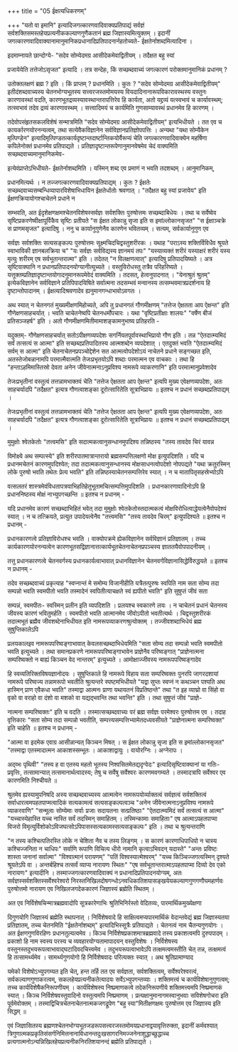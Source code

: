 +++
title = "05 ईक्षत्यधिकरणम्"

+++
"यतो वा इमानि" इत्यादिजगत्कारणवादिवाक्यप्रतिपाद्यं सर्वज्ञं सर्वशक्तिसमस्तहेयप्रत्यनीककल्याणगुणैकतानं ब्रह्म जिज्ञास्यमित्युक्तम् । इदानीं जगत्कारणवादिवाक्यानामानुमानिकप्रधानादिप्रतिपादनार्नहतोच्यते- ईक्षतेर्नाशब्दमित्यादिना ।

इदमाम्नायते छान्दोग्ये- "सदेव सोम्येदमग्र आसीदेकमेवाद्वितीयम् । तदैक्षत बहु स्यां

प्रजायेयेति तत्तेजोऽसृजत" इत्यादि । तत्र सन्देहः, किं सच्छब्दवाच्यं जगत्कारणं परोक्तमानुमानिकं प्रधानम् ?

उतोक्तलक्षणं ब्रह्म ? इति । किं प्राप्तम् ? प्रधानमिति । कुतः ? "सदेव सोम्येदमग्र आसीदेकमेवाद्वितीयम्" इतीदंशब्दवाच्यस्य चेतनभोग्यभूतस्य सत्त्वरजस्तमोमयस्य वियदादिनानारूपविकारावस्थस्य वस्तुनः कारणावस्थां वदति, कारणभूतद्रव्यस्यावस्थान्तरापत्तिरेव हि कार्यता, अतो यद्द्रव्यं यत्स्वभावं च कार्यावस्थम्; तत्स्वभावं तदेव द्रव्यं कारणावस्थम् । सत्त्वादिमयं च कार्यमिति गुणसाम्यावस्थं प्रधानमेव हि कारणम् ।

तदेवोपसंहृतसकलविशेषं सन्मात्रमिति "सदेव सोम्येदमग्र आसीदेकमेवाद्वितीयम्" इत्यभिधीयते । तत एव च कायर्कारणयोरनन्यत्वम्, तथा सत्येवैकविज्ञानेन सर्वविज्ञानप्रतिज्ञोपपत्तिः । अन्यथा "यथा सोम्यैकेन मृत्पिण्डेन" इत्यादिमृत्पिण्डतत्कार्यदृष्टान्तदार्ष्टान्तिकयोर्वैरूप्यं चेति जगत्कारणवादिवाक्येन महर्षिणा कपिलेनोक्तं प्रधानमेव प्रतिपाद्यते । प्रतिज्ञादृष्टान्तरूपेणानुमानवेषमेव चेदं वाक्यमिति सच्छब्दवाच्यमानुमानिकमेव-

इत्येवंप्राप्तेऽभिधीयते- ईक्षतेर्नाशब्दमिति । यस्मिन् शब्द एव प्रमाणं न भवति तदशब्दम् । आनुमानिकम्,

प्रधानमित्यर्थः । न तज्जगत्कारणवादिवाक्यप्रतिपाद्यम् । कुतः ? ईक्षतेः सच्छब्दवाच्यसम्बन्धिव्यापारविशेषाभिधायिन ईक्षतेर्धातोः श्रवणात् । "तदैक्षत बहु स्यां प्रजायेय" इति ईक्षणक्रियायोगश्चाचेतने प्रधाने न

सम्भवति, अत ईदृशेक्षणक्षमश्चेतनविशेषस्सर्वज्ञः सर्वशक्तिः पुरुषोत्तमः सच्छब्दाबिधेयः । तथा च सर्वेष्वेव सृष्टिप्रकरणेष्वीक्षापूर्विकैव सृष्टिः प्रतीयते "स ईक्षत लोकान्नु सृजा इति स इमांल्लोकानसृजत" "स ईक्षाञ्चक्रे स प्राणमसृजत" इत्यादिषु । ननु च कार्यानुगुणेनैव कारणेन भवितव्यम् । सत्यम्, सर्वकार्यानुगुण एव

सर्वज्ञः सर्वशक्तिः सत्यसङ्कल्पः पुरुषोत्तमः सूक्ष्मचिदचिद्वस्तुशरीरकः । यथाह "पराऽस्य शक्तिर्विविधैव श्रूयते स्वाभाविकी ज्ञानबलक्रिया च" "यः सर्वज्ञः सर्वविद्यस्य ज्ञानमयं तपः" "यस्याव्यक्तं शरीरं यस्याक्षरं शरीरं यस्य मृत्युः शरीरम् एष सर्वभूतान्तरात्मा" इति । तदेतत् "न विलक्षणत्वात्" इत्यादिषु प्रतिपादयिष्यते । अत्र सृष्टिवाक्यानि न प्रधानप्रतिपादनयोग्यानीत्युच्यते । वस्तुविरोधस्तु तत्रैव परिहरिष्यते । यत्तूक्तम्प्रतिज्ञादृष्टान्तयोगादनुमानरूपमेवेदं वाक्यमिति । तदसत्, हेत्वनुपादनात् । "येनाश्रुतं श्रुतम्" इत्येकविज्ञानेन सर्वविज्ञाने प्रतिपिपादयिषिते सर्वात्मना तदसम्भवं मन्वानस्य तत्सम्भवमात्रप्रदर्शनाय हि दृष्टान्तोपादानम् । ईक्षत्यादिश्रवणादेव ह्यनुमानगन्धाभावोऽवगतः ।

अथ स्यात् न चेतनगतं मुख्यमीक्षणमिहोच्यते, अपि तु प्रधानगतं गौणमीक्षणम् "तत्तेज ऐक्षतता आप ऐक्षन्त" इति गौणेक्षणसाहचर्यात् । भवति चाचेतनेष्वपि चेतनधर्मोपचारः । यथा "वृष्टिप्रतीक्षाः शालयः" "वर्षेण बीजं प्रतिसञ्जहर्ष" इति । अतो गौणमीक्षणमितीमामाशङ्कामनुभाष्य प्रतिहरति -

यदुक्तम्- गौणेक्षणसाहचर्यात् सतोऽपीक्षणव्यपदेशः सगर्नियतपूर्वावस्थाभिप्रायो गौण इति । तन्न "ऐतदात्म्यमिदं सर्वं तत्सत्यं स आत्मा" इति सच्छब्दप्रतिपादितस्य आत्मशब्देन व्यपदेशात् । एतदुक्तं भवति "ऐतदात्म्यमिदं सर्वम् स आत्मा" इति चेतनाचेतनप्रपञ्चोद्देशेन सत आत्मत्वोपदेशोऽयं नाचेतने प्रधाने सङ्गच्छत इति, अतस्तेजोबन्नानामपि परमात्मैवात्मति तेजःप्रभृतयोऽपि शब्दाः परमात्मन एव वाचकाः । तथा हि "हन्ताऽहमिमास्तिस्रो देवता अनेन जीवेनात्मनाऽनुप्रविश्य नामरूपे व्याकरणानि" इति परमात्मानुप्रवेशादेव

तेजःप्रभृतीनां वस्तुत्वं तत्तन्नामभाक्तवं चेति "तत्तेज ऐक्षतता आप ऐक्षन्त" इत्यपि मुख्य एवेक्षणव्यपदेशः, अतः साहचर्यादपि "तदैक्षत" इत्यत्र गौणत्वाशङ्का दूरोत्सारितेति सूत्राभिप्रायः ॥ इतश्च न प्रधानं सच्छब्दप्रतिपाद्यम् ।

तेजःप्रभृतीनां वस्तुत्वं तत्तन्नामभाक्तवं चेति "तत्तेज ऐक्षतता आप ऐक्षन्त" इत्यपि मुख्य एवेक्षणव्यपदेशः, अतः साहचर्यादपि "तदैक्षत" इत्यत्र गौणत्वाशङ्का दूरोत्सारितेति सूत्राभिप्रायः ॥ इतश्च न प्रधानं सच्छब्दप्रतिपाद्यम् ।

मुमुक्षोः श्वेतकेतोः "तत्त्वमसि" इति सदात्मकत्वानुसन्धानमुपदिश्य तन्निष्ठस्य "तस्य तावदेव चिरं यावन्न

विमोक्ष्ये अथ सम्पत्स्ये" इति शरीरपातमात्रान्तरायो ब्रह्मसम्पत्तिलक्षणो मोक्ष इत्युपदिशति । यदि च प्रधानमचेतनं कारणमुपदिश्येत; तदा तदात्मकत्वानुसन्धानस्य मोक्षसाधनत्वोपदेशो नोपपद्यते "यथा क्रतुरस्मिन् लोके पुरुषो भवति तथेतः प्रेत्य भवति" इति तन्निष्ठस्याचेतनसम्पत्तिरेव स्यात् । न च मातापितृसहस्रेभ्योऽपि

वत्सलतरं शास्त्रमेवंविधतापत्रयाभिहतिहेतुभूतामचित्सम्पत्तिमुपदिशति । प्रधानकारणावादिनोऽपि हि प्रधाननिष्ठस्य मोक्षं नाभ्युपगच्छन्ति ॥ इतश्च न प्रधानम् -

यदि प्रधानमेव कारणं सच्छब्दाभिहितं भवेत् तदा मुमुक्षोः श्वेतकेतोस्तदात्मकत्वं मोक्षविरोधित्वाद्धेयत्वेनैवोपदेश्यं स्यात् । न च तत्क्रियते, प्रत्युत उपादेयत्वेनैव "तत्त्वमसि" "तस्य तावदेव चिरम्" इत्युपदिश्यते ॥ इतश्च न प्रधानम् -

प्रधानकारणत्वे प्रतिज्ञाविरोधश्च भवति । वाक्योपक्रमे ह्येकविज्ञानेन सर्वविज्ञानं प्रतिज्ञातम् । तच्च कार्यकारणयोरनन्यत्वेन कारणभूतसद्विज्ञानात्तत्कार्यभूतचेतनाचेतनप्रपञ्चस्य ज्ञाततयैवोपपादनीयम् ।

तत्तु प्रधानकारणत्वे चेतनवर्गस्य प्रधानकार्यत्वाभावात् प्रधानविज्ञानेन चेतनवर्गविज्ञानासिद्धेर्विरुद्धयते ॥ इतश्च न प्रधानम् -

तदेव सच्छब्दवाच्यं प्रकृत्याह "स्वप्नान्तं मे समोम्य विजानीहीति यत्रैतत्पुरुषः स्वपिति नाम सता सोम्य तदा सम्पन्नो भवति स्वमपीतो भवति तस्मादेनं स्वपितीत्याचक्षते स्वं ह्यपीतो भवति" इति सुषुप्तं जीवं सता

सम्पन्नं, स्वमपीतः- स्वस्मिन् प्रलीन इति व्यपदिशति । प्रलयश्च स्वकारणे लयः । न चाचेतनं प्रधानं चेतनस्य जीवस्य कारणं भवितुमर्हति । स्वमपीतो भवति आत्मानमेव जीवोऽपीतो भवतीत्यर्थः । चिद्वस्तुशरीरकं तदात्मभूतं ब्रह्मैव जीवशब्देनाभिधीयत इति नामरूपव्याकरणश्रुत्योक्तम् । तज्जीवशब्दाभिधेयं ब्रह्म सुषुप्तिकालेऽपि

प्रलयकालइव नामरूपपरिष्वङ्गाभावात् केवलसच्छब्दाभिधेयमिति "सता सोम्य तदा सम्पन्नो भवति स्वमपीतो भवति इत्युच्यते । तथा समानप्रकरणे नामरूपपरिष्वङ्गाभावेन प्राज्ञेनैव परिष्वङ्गात् "प्राज्ञेनात्मना सम्परिष्वक्तो न बाह्यं किञ्चन वेद नान्तरम्" इत्युच्यते । आमोक्षाज्जीवस्य नामरूपपरिष्वङ्गादेव

हि स्वव्यतिरिक्तविषयज्ञानोदयः । सुषुप्तिकाले हि नामरूपे विहाय सता सम्परिष्वक्तः पुनरपि जागरदशायां नामरूपे परिष्वज्य तन्नामरूपो भवतीति श्रुत्यन्तरे स्पष्टमभिधीयते "यद्वा सुप्तः स्वप्नं न कथञ्चन पश्यति अथ हास्मिन् प्राण एवैकधा भवति" तस्माद्वा आत्मनः प्राणा यथायतनं विप्रतिष्ठन्ते" तथा "त इह व्याघ्रो वा सिंहो वा वृको वा वराहो वा दंशो वा मशको वा यद्यद्भवन्ति तथा भवन्ति" इति । तथा सुषुप्तं जीवं "प्राज्ञे-

नात्मना सम्परिष्वक्तः" इति च वदति । तस्मात्सच्छब्दवाच्यः परं ब्रह्म सर्वज्ञः परमेश्वरः पुरुषोत्तम एव । तदाह वृत्तिकारः "सता सोम्य तदा सम्पन्नो भवतीति, सम्पत्त्यसम्पत्तिभ्यामेतदध्यवसीयते "प्राज्ञेनात्मना सम्परिष्वक्त" इति चाहेति ॥ इतश्च न प्रधानम् -

"आत्मा वा इदमेक एवाग्र आसीन्नान्यत् किञ्चन मिषत् । स ईक्षत लोकान्नु सृजा इति स इमांल्लोकानसृजत" "तस्माद्वा एतस्मादात्मन आकाशस्सम्भूतः । आकाशाद्वायुः । वायोरग्निः । अग्नेरापः ।

अद्य्भः पृथिवी" "तस्य ह वा एतस्य महतो भूतस्य निश्वसितमेतद्यदृग्वेदः" इत्यादिसृष्टिवाक्यानां या गतिः- प्रवृत्तिः, तत्सामान्यात् तत्समानार्थत्वादस्य; तेषु च सर्वेषु सर्वेश्वरः कारणमवगम्यते । तस्मादत्रापि सर्वेश्वर एव कारणमिति निश्चीयते ॥

श्रुतमेव ह्यस्यामुपनिषदि अस्य सच्छब्दवाच्यस्य आत्मत्वेन नामरूपयोर्व्याक्तत्वं सर्वज्ञत्वं सर्वशक्तित्वं सर्वाधारत्वमपहतपाप्मत्वादिकं सत्यकामत्वं सत्यसङ्कल्पत्वञ्च "अनेन जीवेनात्मनाऽनुप्रविश्य नामरूपे व्याकरवाणि" "सन्मूलाः सोम्येमाः सर्वाः प्रजाः सदायतनाः सत्प्रतिष्ठाः" "ऐतदात्म्यमिदं सर्वं तत्सत्यं स आत्मा" "यच्चास्येहास्ति यच्च नास्ति सर्वं तदस्मिन् समाहितम् । तस्मिन्कामाः समाहिताः" एष आत्माऽपहतपाप्मा विजरो विमृत्युर्विशोकोऽविजघत्सोऽपिपासस्सत्यकामस्सत्यसङ्कल्पः" इति । तथा च श्रुत्यन्तराणि

"न तस्य कश्चित्पतिरस्ति लोके न चेशिता नैव च तस्य लिङ्गम् । स कारणं कारणाधिपाधिपो न चास्य कश्चिज्जनिता न चाधिपः" सर्वाणि रूपाणि विचित्य धीरो नामानि कृत्वाऽभिवदन् यदास्ते" "अन्तः प्रविष्टः शास्ता जनानां सर्वात्मा" "विश्वात्मानं परायणम्" "पतिं विश्वस्यात्मेश्वरम्" "यच्च किञ्चिज्जगत्यस्मिन् दृश्यते श्रूयतेऽपि वा । अन्तर्बहिश्च तत्सर्वं व्याप्य नारायणः स्थितः" "एष सर्वभूतान्तरात्माऽपहतपाप्मा दिव्यो देव एको नारायणः" इत्यादीनि । तस्माज्जगत्कारणवादिवाक्यं न प्रधानादिप्रतिपादनयोग्यम्, अतः सर्वज्ञस्सर्वशक्तिस्सर्वेश्वरेश्वरो निरस्तनिखिलदोषगन्धोऽनवधिकातिशयासङ्खयेयकल्याणगुणगणौघमहार्णवः पुरुषोत्तमो नारायण एव निखिलजगदेककारणं जिज्ञास्यं ब्रह्मेति स्थितम् ।

अत एव निर्विशेषचिन्मात्रब्रह्मवादोपि सूत्रकारेणाभिः श्रुतिभिनिर्रस्तो वेदितव्यः, पारमार्थिकमुख्येक्षणा

दिगुणयोगि जिज्ञास्यं ब्रह्मेति स्थापनात् । निर्विशेषवादे हि साक्षित्वमप्यपारमार्थिकं वेदान्तवेद्यं ब्रह्म जिज्ञास्यतया प्रतिज्ञातम्, तच्च चेतनमिति "ईक्षतेर्नाशब्दम्" इत्यादिभिस्सूत्रैः प्रतिपाद्यते । चेतनत्वं नाम चैतन्यगुणयोगः । अत ईक्षणगुणविरहिणः प्रधानतुल्यत्वमेव । किञ्च निर्विशेषप्रकाशमात्रब्रह्मवादे तस्य प्रकाशत्वमपि दुरुपपादम् । प्रकाशो हि नाम स्वस्य परस्य च व्यवहारयोग्यतामापादयन् वस्तुविशेषः । निर्विशेषस्य वस्तुनस्तदुभयरूपत्वाभावाद्घटादिवदचित्त्वमेव । तदुभयरूपत्वाभावेऽपि तत्क्षमत्वमस्तीति चेत् तन्न, तत्क्षमत्वं हि तत्सामर्थ्यमेव । सामर्थ्यगुणयोगो हि निर्विशेषवादः परित्यक्तः स्यात् । अथ श्रुतिप्रामाण्याद

यमेको विशेषोऽभ्युपगम्यत इति चेत्, हन्त तर्हि तत एव सर्वज्ञता, सर्वशक्तित्वम्, सर्वेश्वरेश्वरत्वं, सर्वकल्याणगुणाकरत्वम्, सकलहेयप्रत्यनीकतेत्यादयः सर्वेऽभ्युपगन्तव्याः । शक्तिमत्त्वं च कार्यविशेषानुगुणत्वम्; तच्च कार्यविशेषैकनिरूपणीयम् । कार्यविशेषस्य निष्प्रमाणकत्वे तदेकनिरूपणीये शक्तिमत्त्वमपि निष्प्रमाणकं स्यात् । किञ्च निर्विशेषवस्तुवादिनो वस्तुत्वमपि निष्प्रमाणम् । प्रत्यक्षानुमानागमस्वानुभवाः सविशेषगोचरा इति पूर्वमेवोक्तम् । तस्माद्विचित्रचेतनाचेतनात्मकजगद्रूपेण "बहु स्या"मितीक्षणक्षमः पुरुषोत्तम एव जिज्ञास्य इति सिद्धम् ॥

एवं जिज्ञासितस्य ब्रह्मणश्चेतनभोग्यभूतजडरूपसत्त्वरजस्तमोमयप्रधानाद्वयावृत्तिरुक्ता, इदानीं कर्मवश्यात् त्रिगुणात्मकप्रकृतिसंसर्गनिमित्तनानाविधानन्तदुःखसागरनिमज्जनेनाशुद्धाच्छुद्धाच्च प्रत्यगात्मनोऽन्यन्निखिलहेयप्रत्यनीकनिरतिशयानन्दं ब्रह्मेति प्रतिपाद्यते ।
